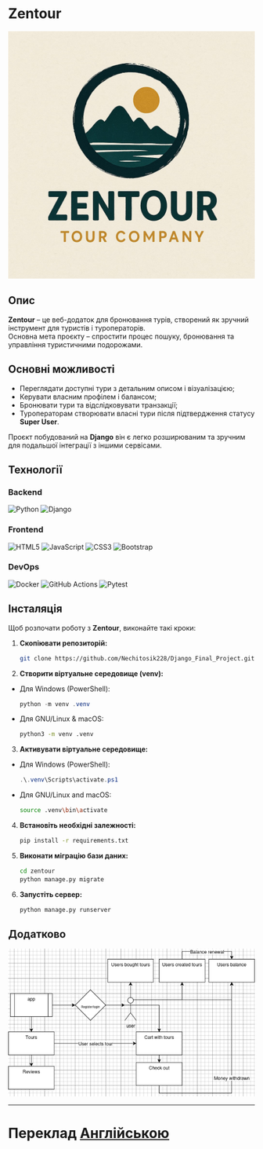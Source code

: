 # Zentour

![Logo](zentour/images/logo.jpg)

## Опис
**Zentour** – це веб-додаток для бронювання турів, створений як зручний інструмент для туристів і туроператорів.  
Основна мета проєкту – спростити процес пошуку, бронювання та управління туристичними подорожами.

## Основні можливості
- Переглядати доступні тури з детальним описом і візуалізацією;
- Керувати власним профілем і балансом;
- Бронювати тури та відслідковувати транзакції;
- Туроператорам створювати власні тури після підтвердження статусу **Super User**.

Проєкт побудований на **Django**  він є легко розширюваним та зручним для подальшої інтеграції з іншими сервісами.

## Технології

### Backend

![Python](https://img.shields.io/badge/Python-3776AB?style=for-the-badge&logo=python&logoColor=white)
![Django](https://img.shields.io/badge/Django-092E20?style=for-the-badge&logo=django&logoColor=white)

### Frontend

![HTML5](https://img.shields.io/badge/HTML5-E34F26?style=for-the-badge&logo=html5&logoColor=white)
![JavaScript](https://img.shields.io/badge/JavaScript-F7DF1E?style=for-the-badge&logo=javascript&logoColor=black)
![CSS3](https://img.shields.io/badge/CSS3-1572B6?style=for-the-badge&logo=css3&logoColor=white)
![Bootstrap](https://img.shields.io/badge/Bootstrap-7952B3?style=for-the-badge&logo=bootstrap&logoColor=white)

### DevOps

![Docker](https://img.shields.io/badge/Docker-2496ED?style=for-the-badge&logo=docker&logoColor=white)
![GitHub Actions](https://img.shields.io/badge/GitHub%20Actions-2088FF?style=for-the-badge&logo=githubactions&logoColor=white)
![Pytest](https://img.shields.io/badge/Pytest-0A9EDC?style=for-the-badge&logo=pytest&logoColor=white)
## Інсталяція
Щоб розпочати роботу з **Zentour**, виконайте такі кроки:

1. **Скопіювати репозиторій:**

    ```bash
    git clone https://github.com/Nechitosik228/Django_Final_Project.git
    ```
2. **Створити віртуальне середовище (venv):**

+ Для Windows (PowerShell):
    ```powershell
    python -m venv .venv
    ```
+ Для GNU/Linux & macOS:
    ```bash
    python3 -m venv .venv
    ```
3. **Активувати віртуальне середовище:**
+ Для Windows (PowerShell):
    ```powershell
    .\.venv\Scripts\activate.ps1    
    ```
+ Для GNU/Linux and macOS:
    ```bash
    source .venv\bin\activate
    ```
4. **Встановіть необхідні залежності:**
    ```bash
    pip install -r requirements.txt 
    ```
5. **Виконати міграцію бази даних:**
    ```bash
    cd zentour
    python manage.py migrate
    ```
6. **Запустіть сервер:**
    ```bash
    python manage.py runserver
    ```
## Додатково

![Schema](zentour/images/zentour.drawio.png)

---
# Переклад [Англійською](README.md)
